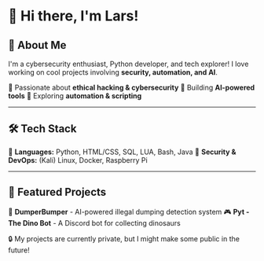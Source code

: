 # 👋 Hi there, I'm Lars!


## 🚀 About Me

I'm a cybersecurity enthusiast, Python developer, and tech explorer! I love working on cool projects involving **security, automation, and AI**. 

🔹 Passionate about **ethical hacking & cybersecurity** 🔹 Building **AI-powered tools** 🔹 Exploring **automation & scripting**

---

## 🛠️ Tech Stack

🔹 **Languages:** Python, HTML/CSS, SQL, LUA, Bash, Java
🔹 **Security & DevOps:** (Kali) Linux, Docker, Raspberry Pi  

---

## 🌟 Featured Projects

🚀 **DumperBumper** - AI-powered illegal dumping detection system
🎮 **Pyt - The Dino Bot** - A Discord bot for collecting dinosaurs

🔒 My projects are currently private, but I might make some public in the future!
